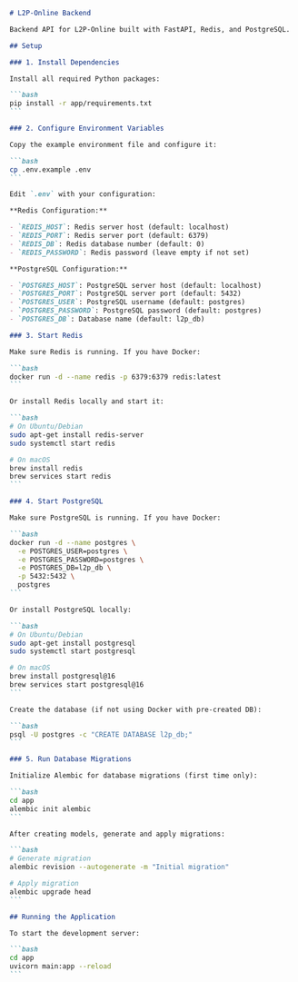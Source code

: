 ````markdown
# L2P-Online Backend

Backend API for L2P-Online built with FastAPI, Redis, and PostgreSQL.

## Setup

### 1. Install Dependencies

Install all required Python packages:

```bash
pip install -r app/requirements.txt
```

### 2. Configure Environment Variables

Copy the example environment file and configure it:

```bash
cp .env.example .env
```

Edit `.env` with your configuration:

**Redis Configuration:**

- `REDIS_HOST`: Redis server host (default: localhost)
- `REDIS_PORT`: Redis server port (default: 6379)
- `REDIS_DB`: Redis database number (default: 0)
- `REDIS_PASSWORD`: Redis password (leave empty if not set)

**PostgreSQL Configuration:**

- `POSTGRES_HOST`: PostgreSQL server host (default: localhost)
- `POSTGRES_PORT`: PostgreSQL server port (default: 5432)
- `POSTGRES_USER`: PostgreSQL username (default: postgres)
- `POSTGRES_PASSWORD`: PostgreSQL password (default: postgres)
- `POSTGRES_DB`: Database name (default: l2p_db)

### 3. Start Redis

Make sure Redis is running. If you have Docker:

```bash
docker run -d --name redis -p 6379:6379 redis:latest
```

Or install Redis locally and start it:

```bash
# On Ubuntu/Debian
sudo apt-get install redis-server
sudo systemctl start redis

# On macOS
brew install redis
brew services start redis
```

### 4. Start PostgreSQL

Make sure PostgreSQL is running. If you have Docker:

```bash
docker run -d --name postgres \
  -e POSTGRES_USER=postgres \
  -e POSTGRES_PASSWORD=postgres \
  -e POSTGRES_DB=l2p_db \
  -p 5432:5432 \
  postgres
```

Or install PostgreSQL locally:

```bash
# On Ubuntu/Debian
sudo apt-get install postgresql
sudo systemctl start postgresql

# On macOS
brew install postgresql@16
brew services start postgresql@16
```

Create the database (if not using Docker with pre-created DB):

```bash
psql -U postgres -c "CREATE DATABASE l2p_db;"
```

### 5. Run Database Migrations

Initialize Alembic for database migrations (first time only):

```bash
cd app
alembic init alembic
```

After creating models, generate and apply migrations:

```bash
# Generate migration
alembic revision --autogenerate -m "Initial migration"

# Apply migration
alembic upgrade head
```

## Running the Application

To start the development server:

```bash
cd app
uvicorn main:app --reload
```
